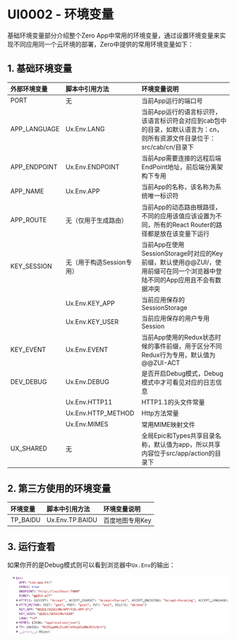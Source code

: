 # UI0002 - 环境变量

基础环境变量部分介绍整个Zero App中常用的环境变量，通过设置环境变量来实现不同应用同一个云环境的部署，Zero中提供的常用环境变量如下：

## 1. 基础环境变量

| 外部环境变量 | 脚本中引用方法 | 环境变量说明 |
| :--- | :--- | :--- |
| PORT | 无 | 当前App运行的端口号 |
| APP\_LANGUAGE | Ux.Env.LANG | 当前App运行的语言标识符，该语言标识符会对应到cab包中的目录，如默认语言为：cn，则所有资源文件目录位于：src/cab/cn/目录下 |
| APP\_ENDPOINT | Ux.Env.ENDPOINT | 当前App需要连接的远程后端EndPoint地址，前后端分离架构下专用 |
| APP\_NAME | Ux.Env.APP | 当前App的名称，该名称为系统唯一标识符 |
| APP\_ROUTE | 无（仅用于生成路由） | 当前App的动态路由根路径，不同的应用该值应该设置为不同，所有的React Router的路径都是放在该变量下运行 |
| KEY\_SESSION | 无（用于构造Session专用） | 当前App在使用SessionStorage时对应的Key前缀，默认使用@@ZUI/，使用前缀可在同一个浏览器中登陆不同的App应用且不会有数据冲突 |
|  | Ux.Env.KEY\_APP | 当前应用保存的SessionStorage |
|  | Ux.Env.KEY\_USER | 当前应用保存的用户专用Session |
| KEY\_EVENT | Ux.Env.EVENT | 当前App使用的Redux状态时候的事件前缀，用于区分不同Redux行为专用，默认值为@@ZUI-ACT |
| DEV\_DEBUG | Ux.Env.DEBUG | 是否开启Debug模式，Debug模式中才可看见对应的日志信息 |
|  | Ux.Env.HTTP11 | HTTP1.1的头文件常量 |
|  | Ux.Env.HTTP\_METHOD | Http方法常量 |
|  | Ux.Env.MIMES | 常用MIME映射文件 |
| UX\_SHARED | 无 | 全局Epic和Types共享目录名称，默认值为app，所以共享内容位于src/app/action的目录下 |

## 2. 第三方使用的环境变量

| 环境变量 | 脚本中引用方法 | 环境变量说明 |
| :--- | :--- | :--- |
| TP\_BAIDU | Ux.Env.TP.BAIDU | 百度地图专用Key |

## 3. 运行查看

如果你开的是Debug模式则可以看到浏览器中`Ux.Env`的输出：

![](/document/image/UI0002.png)

